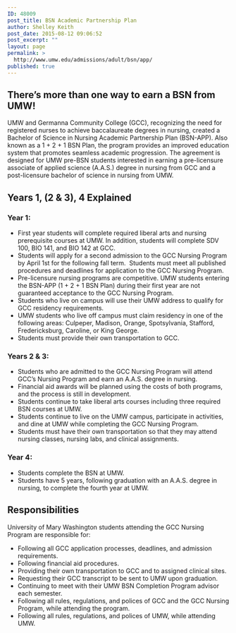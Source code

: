 ```yaml
---
ID: 48009
post_title: BSN Academic Partnership Plan
author: Shelley Keith
post_date: 2015-08-12 09:06:52
post_excerpt: ""
layout: page
permalink: >
  http://www.umw.edu/admissions/adult/bsn/app/
published: true
---
```

<h2>There’s more than one way to earn a BSN from UMW!</h2>
UMW and Germanna Community College (GCC), recognizing the need for registered nurses to achieve baccalaureate degrees in nursing, created a Bachelor of Science in Nursing Academic Partnership Plan (BSN-APP). Also known as a 1 + 2 + 1 BSN Plan, the program provides an improved education system that promotes seamless academic progression. The agreement is designed for UMW pre-BSN students interested in earning a pre-licensure associate of applied science (A.A.S.) degree in nursing from GCC and a post-licensure bachelor of science in nursing from UMW.
<h2>Years 1, (2 &amp; 3), 4 Explained</h2>
<h3>Year 1:</h3>
<ul>
 	<li>First year students will complete required liberal arts and nursing prerequisite courses at UMW. In addition, students will complete SDV 100, BIO 141, and BIO 142 at GCC.</li>
 	<li>Students will apply for a second admission to the GCC Nursing Program by April 1st for the following fall term.  Students must meet all published procedures and deadlines for application to the GCC Nursing Program.</li>
 	<li>Pre-licensure nursing programs are competitive. UMW students entering the BSN-APP (1 + 2 + 1 BSN Plan) during their first year are not guaranteed acceptance to the GCC Nursing Program.</li>
 	<li>Students who live on campus will use their UMW address to qualify for GCC residency requirements.</li>
 	<li>UMW students who live off campus must claim residency in one of the following areas: Culpeper, Madison, Orange, Spotsylvania, Stafford, Fredericksburg, Caroline, or King George.</li>
 	<li>Students must provide their own transportation to GCC.</li>
</ul>
<h3>Years 2 &amp; 3:</h3>
<ul>
 	<li>Students who are admitted to the GCC Nursing Program will attend GCC’s Nursing Program and earn an A.A.S. degree in nursing.</li>
 	<li>Financial aid awards will be planned using the costs of both programs, and the process is still in development.</li>
 	<li>Students continue to take liberal arts courses including three required BSN courses at UMW.</li>
 	<li>Students continue to live on the UMW campus, participate in activities, and dine at UMW while completing the GCC Nursing Program.</li>
 	<li>Students must have their own transportation so that they may attend nursing classes, nursing labs, and clinical assignments.</li>
</ul>
<h3>Year 4:</h3>
<ul>
 	<li>Students complete the BSN at UMW.</li>
 	<li>Students have 5 years, following graduation with an A.A.S. degree in nursing, to complete the fourth year at UMW.</li>
</ul>
<h2>Responsibilities</h2>
University of Mary Washington students attending the GCC Nursing Program are responsible for:
<ul>
 	<li>Following all GCC application processes, deadlines, and admission requirements.</li>
 	<li>Following financial aid procedures.</li>
 	<li>Providing their own transportation to GCC and to assigned clinical sites.</li>
 	<li>Requesting their GCC transcript to be sent to UMW upon graduation.</li>
 	<li>Continuing to meet with their UMW BSN Completion Program advisor each semester.</li>
 	<li>Following all rules, regulations, and polices of GCC and the GCC Nursing Program, while attending the program.</li>
 	<li>Following all rules, regulations, and polices of UMW, while attending UMW.</li>
</ul>